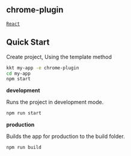 chrome-plugin
---

[`React`](https://github.com/facebook/react)

## Quick Start

Create project, Using the template method

```bash
kkt my-app -e chrome-plugin
cd my-app
npm start
```

**development**

Runs the project in development mode.  

```bash
npm run start
```

**production**

Builds the app for production to the build folder.

```bash
npm run build
```

